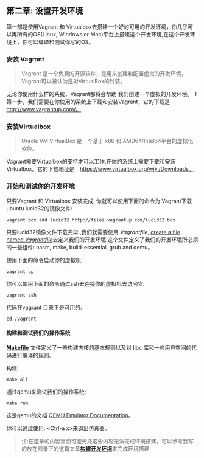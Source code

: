 ## 第二章: 设置开发环境

第一部是使用Vagrant 和 Virtualbox去搭建一个好的可用的开发环境，你几乎可以再所有的OS(Linux, Windows or Mac)平台上搭建这个开发环境,在这个开发环境上，你可以编译和测试你写的OS。

### 安装 Vagrant

> Vagrant 是一个免费的开源软件，是用来创建和配置虚拟的开发环境，Vagrant可以被认为是对VirtualBox的封装。

无论你使用什么样的系统，Vagrant都将会帮助 我们创建一个虚拟的开发环境。
T第一步，我们需要在你使用的系统上下载和安装Vagrant，它的下载是 http://www.vagrantup.com/。

### 安装Virtualbox

> Oracle VM VirtualBox 是一个基于 x86 和 AMD64/Intel64平台的虚拟化软件。

 Vagrant需要Virtualbox的支持才可以工作,在你的系统上需要下载和安装Virtualbox。它的下载地址是　https://www.virtualbox.org/wiki/Downloads。

### 开始和测试你的开发环境

只要Vagrant 和 Virtualbox 安装完成, 你就可以使用下面的命令为 Vagrant下载ubuntu lucid32的镜像文件:

```
vagrant box add lucid32 http://files.vagrantup.com/lucid32.box
```

只要lucid32镜像文件下载完毕 ,我们就需要使用 *Vagrantfile*, [create a file named *Vagrantfile*](https://github.com/zyfjeff/zyfos/blob/master/src/Vagrantfile)去定义我们的开发环境.这个文件定义了我们的开发环境所必须的一些组件: nasm, make, build-essential, grub and qemu。

使用下面的命令启动你的虚拟机:

```
vagrant up
```

你可以使用下面的命令通过ssh去连接你的虚拟机去访问它:

```
vagrant ssh
```

代码在vagrant 目录下是可用的:

```
cd /vagrant
```

#### 构建和测试我们的操作系统

[**Makefile**](https://github.com/zyfjeff/zyfos/blob/master/src/Makefile) 文件定义了一些构建内核的基本规则以及对 libc 库和一些用户空间的代码进行编译的规则。

构建:

```
make all
```

通过qemu来测试我们的操作系统:

```
make run
```

这是qemu的文档 [QEMU Emulator Documentation](http://wiki.qemu.org/download/qemu-doc.html)。

你可以通过使用: \<Ctrl-a x\>来退出仿真器。

> 注:在这章的内容里面可能光凭这些内容无法完成环境搭建，可以参考我写的放在附录下的这篇文章[**构建开发环境**](https://github.com/zyfjeff/zyfos/blob/master/附录/第二章/构建开发环境.md)来完成环境搭建
